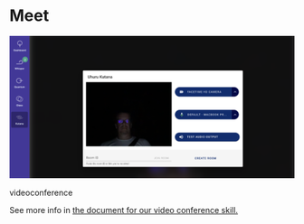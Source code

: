 # Meet

![](img/mrrt_.png)  

videoconference


See more info in [the document for our video conference skill.](../../../freeflow/skills/extra/videoconference.md)

